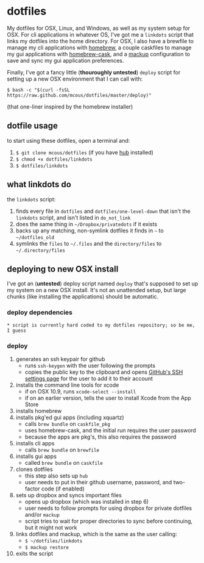 # dotfiles
My dotfiles for OSX, Linux, and Windows, as well as my system setup for OSX. For cli applications in whatever OS, I've got me a `linkdots` script that links my dotfiles into the home directory. For OSX, I also have a brewfile to manage my cli applications with [homebrew](http://brew.sh), a couple caskfiles to manage my gui applications with [homebrew-cask](http://caskroom.io), and a [mackup](https://github.com/lra/mackup) configuration to save and sync my gui application preferences.

Finally, I've got a fancy little (**thouroughly untested**) `deploy` script for setting up a new OSX environment that I can call with:

`$ bash -c "$(curl -fsSL https://raw.github.com/mcous/dotfiles/master/deploy)"`

(that one-liner inspired by the homebrew installer)

## dotfile usage
to start using these dotfiles, open a terminal and:

1. `$ git clone mcous/dotfiles` (if you have [hub](https://hub.github.com) installed)
2. `$ chmod +x dotfiles/linkdots` 
3. `$ dotfiles/linkdots`

## what linkdots do
the `linkdots` script:

1. finds every file in `dotfiles` and `dotfiles/one-level-down` that isn't the `linkdots` script, and isn't listed in `do_not_link`
2. does the same thing in `~/Dropbox/privatedots` if it exists
3. backs up any matching, non-symlink dotfiles it finds in `~` to `~/dotfiles_old`
4. symlinks the `files` to `~/.files` and the `directory/files` to `~/.directory/files`

## deploying to new OSX install
I've got an (**untested**) deploy script named `deploy` that's supposed to set up my system on a new OSX install. It's not an unattended setup, but large chunks (like installing the applications) should be automatic.

### deploy dependencies
    * script is currently hard coded to my dotfiles repository; so be me, I guess

### deploy
1. generates an ssh keypair for github
    * runs `ssh-keygen` with the user following the prompts
    * copies the public key to the clipboard and opens [GitHub's SSH settings page](https://github.com/settings/ssh) for the user to add it to their account
2. installs the command line tools for xcode
    * if on OSX 10.9, runs `xcode-select --install`
    * if on an earlier version, tells the user to install Xcode from the App Store
3. installs homebrew
4. installs pkg'ed gui apps (including xquartz)
    * calls `brew bundle` on `caskfile_pkg`
    * uses homebrew-cask, and the initial run requires the user password
    * because the apps are pkg's, this also requires the password
5. installs cli apps
    * calls `brew bundle` on `brewfile`
6. installs gui apps
    * called `brew bundle` on `caskfile`
7. clones dotfiles
    * this step also sets up `hub`
    * user needs to put in their github username, password, and two-factor code (if enabled)
8. sets up dropbox and syncs important files
    * opens up dropbox (which was installed in step 6)
    * user needs to follow prompts for using dropbox for private dotfiles and/or `mackup`
    * script tries to wait for proper directories to sync before continuing, but it might not work
9. links dotfiles and mackup, which is the same as the user calling:
    * `$ ~/dotfiles/linkdots`
    * `$ mackup restore`
10. exits the script

